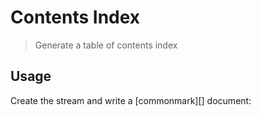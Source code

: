 # Contents Index

<? @include readme/badges.md ?>

> Generate a table of contents index

<? @include {=readme} install.md ?>

## Usage

Create the stream and write a [commonmark][] document:

<? @source {javascript=s/\.\.\/index/mktoc/gm} usage.js ?>

<!-- @toc -->

<? @include {=readme} help.md ?>

<? @exec mkapi index.js --title=API --level=2 ?>
<? @include {=readme} license.md links.md ?>
